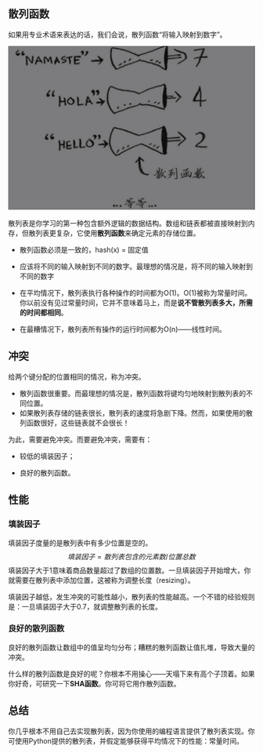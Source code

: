 ## 散列函数

如果用专业术语来表达的话，我们会说，散列函数“将输入映射到数字”。

<img src="assets/%E6%95%A3%E5%88%97%E8%A1%A8/image-20230205160222180.png" alt="image-20230205160222180" style="zoom:50%;" />

散列表是你学习的第一种包含额外逻辑的数据结构。数组和链表都被直接映射到内存，但散列表更复杂，它使用**散列函数**来确定元素的存储位置。

* 散列函数必须是一致的，hash(x) = 固定值
* 应该将不同的输入映射到不同的数字。最理想的情况是，将不同的输入映射到不同的数字

* 在平均情况下，散列表执行各种操作的时间都为O(1)。O(1)被称为常量时间。你以前没有见过常量时间，它并不意味着马上，而是**说不管散列表多大，所需的时间都相同**。

* 在最糟情况下，散列表所有操作的运行时间都为O(n)——线性时间。



## 冲突

给两个键分配的位置相同的情况，称为冲突。

* 散列函数很重要。而最理想的情况是，散列函数将键均匀地映射到散列表的不同位置。
* 如果散列表存储的链表很长，散列表的速度将急剧下降。然而，如果使用的散列函数很好，这些链表就不会很长！

为此，需要避免冲突。而要避免冲突，需要有：

* 较低的填装因子；

* 良好的散列函数。



## 性能

### 填装因子

填装因子度量的是散列表中有多少位置是空的。
$$
填装因子 = 散列表包含的元素数 / 位置总数
$$
填装因子大于1意味着商品数量超过了数组的位置数。一旦填装因子开始增大，你就需要在散列表中添加位置，这被称为调整长度（resizing）。

填装因子越低，发生冲突的可能性越小，散列表的性能越高。一个不错的经验规则是：一旦填装因子大于0.7，就调整散列表的长度。



### 良好的散列函数

良好的散列函数让数组中的值呈均匀分布；糟糕的散列函数让值扎堆，导致大量的冲突。

什么样的散列函数是良好的呢？你根本不用操心——天塌下来有高个子顶着。如果你好奇，可研究一下**SHA函数**。你可将它用作散列函数。



## 总结

你几乎根本不用自己去实现散列表，因为你使用的编程语言提供了散列表实现。你可使用Python提供的散列表，并假定能够获得平均情况下的性能：常量时间。

